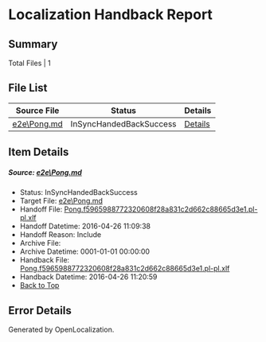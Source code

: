 # <a name='report-top'></a> Localization Handback Report

## Summary
 Total Files | 1

## File List
 Source File | Status | Details 
 ----------- | ------ | ------- 
 [e2e\Pong.md](https://github.com/OpenLocalizationTest/oltest/blob/4f8149ab1df5d1fc486ae5ce940db2275291a926/e2e/Pong.md) | InSyncHandedBackSuccess | [Details](#1738264a4f81d5cf5eac21b79a9865c51e0b550522)

## Item Details
##### <a name='1738264a4f81d5cf5eac21b79a9865c51e0b550522'></a> Source: [e2e\Pong.md](https://github.com/OpenLocalizationTest/oltest/blob/4f8149ab1df5d1fc486ae5ce940db2275291a926/e2e/Pong.md)
* Status: InSyncHandedBackSuccess
* Target File: [e2e\Pong.md](https://github.com/OpenLocalizationTestOrg/oltest.pl-pl/blob/03153790e9c4675a7bc7fd3b91778bb69301a23a/e2e/Pong.md)
* Handoff File: [Pong.f5965988772320608f28a831c2d662c88665d3e1.pl-pl.xlf](https://github.com/OpenLocalizationTestOrg/olhandoff/blob/eb276f3014d2b6c524c006cf1e82e0456c7efaea/ol-handoff/OpenLocalizationTestOrg/oltest.pl-pl/master/ht-test/Pong.f5965988772320608f28a831c2d662c88665d3e1.pl-pl.xlf)
* Handoff Datetime: 2016-04-26 11:09:38
* Handoff Reason: Include
* Archive File: 
* Archive Datetime: 0001-01-01 00:00:00
* Handback File: [Pong.f5965988772320608f28a831c2d662c88665d3e1.pl-pl.xlf](https://github.com/OpenLocalizationTestOrg/olhandback/blob/221119b6120211d488a15ba50ab24f062bb11140/ol-handback/OpenLocalizationTestOrg/oltest.pl-pl/master/ht-test/Pong.f5965988772320608f28a831c2d662c88665d3e1.pl-pl.xlf)
* Handback Datetime: 2016-04-26 11:20:59
* [Back to Top](#report-top)


## Error Details

Generated by OpenLocalization.
